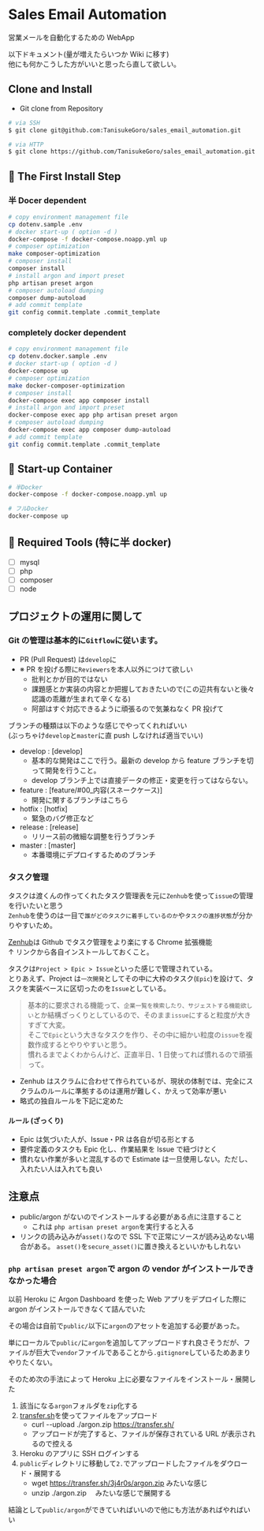 # Sales Email Automation

営業メールを自動化するための WebApp

以下ドキュメント(量が増えたらいつか Wiki に移す)  
他にも何かこうした方がいいと思ったら直して欲しい。

## Clone and Install

- Git clone from Repository

```bash
# via SSH
$ git clone git@github.com:TanisukeGoro/sales_email_automation.git

# via HTTP
$ git clone https://github.com/TanisukeGoro/sales_email_automation.git

```

## 🚀 The First Install Step

### 半 Docer dependent

```bash
# copy environment management file
cp dotenv.sample .env
# docker start-up ( option -d )
docker-compose -f docker-compose.noapp.yml up
# composer optimization
make composer-optimization
# composer install
composer install
# install argon and import preset
php artisan preset argon
# composer autoload dumping
composer dump-autoload
# add commit template
git config commit.template .commit_template
```

### completely docker dependent

```bash
# copy environment management file
cp dotenv.docker.sample .env
# docker start-up ( option -d )
docker-compose up
# composer optimization
make docker-composer-optimization
# composer install
docker-compose exec app composer install
# install argon and import preset
docker-compose exec app php artisan preset argon
# composer autoload dumping
docker-compose exec app composer dump-autoload
# add commit template
git config commit.template .commit_template
```

## 🚛 Start-up Container

```bash
# 半Docker
docker-compose -f docker-compose.noapp.yml up

# フルDocker
docker-compose up
```

## 🔧 Required Tools (特に半 docker)

- [ ] mysql
- [ ] php
- [ ] composer
- [ ] node

## プロジェクトの運用に関して

### Git の管理は基本的に`Gitflow`に従います。

- PR (Pull Request) は`develop`に
- ※ PR を投げる際に`Reviewers`を本人以外につけて欲しい
  - 批判とかが目的ではない
  - 課題感とか実装の内容とか把握しておきたいので(この辺共有ないと後々認識の乖離が生まれて辛くなる)
  - 阿部はすぐ対応できるように頑張るので気兼ねなく PR 投げて

ブランチの種類は以下のような感じでやってくれればいい  
(ぶっちゃけ`develop`と`master`に直 push しなければ適当でいい)

- develop : [develop]
  - 基本的な開発はここで行う。最新の develop から feature ブランチを切って開発を行うこと。
  - develop ブランチ上では直接データの修正・変更を行ってはならない。
- feature : [feature/#00_内容(スネークケース)]
  - 開発に関するブランチはこちら
- hotfix : [hotfix]
  - 緊急のバグ修正など
- release : [release]
  - リリース前の微細な調整を行うブランチ
- master : [master]
  - 本番環境にデプロイするためのブランチ

### タスク管理

タスクは渡くんの作ってくれたタスク管理表を元に`Zenhub`を使って`issue`の管理を行いたいと思う  
`Zenhub`を使うのは一目で`誰がどのタスクに着手しているのか`や`タスクの進捗状態`が分かりやすいため。

[Zenhub](https://chrome.google.com/webstore/detail/zenhub-for-github/ogcgkffhplmphkaahpmffcafajaocjbd)は Github でタスク管理をより楽にする Chrome 拡張機能  
↑ リンクから各自インストールしておくこと。

タスクは`Project > Epic > Issue`といった感じで管理されている。  
とりあえず、Project は`一次開発`としてその中に大枠のタスク(`Epic`)を設けて、タスクを実装ベースに区切ったのを`Issue`としている。

> 基本的に要求される機能って、`企業一覧を検索したり、サジェストする機能欲しい`とか結構ざっくりとしているので、そのまま`issue`にすると粒度が大きすぎて大変。  
> そこで`Epic`という大きなタスクを作り、その中に細かい粒度の`issue`を複数作成するとやりやすいと思う。  
> 慣れるまでよくわからんけど、正直半日、1 日使ってれば慣れるので頑張って。

- Zenhub はスクラムに合わせて作られているが、現状の体制では、完全にスクラムのルールに準拠するのは運用が難しく、かえって効率が悪い
- 略式の独自ルールを下記に定めた

#### ルール (ざっくり)

- Epic は気づいた人が、Issue・PR は各自が切る形とする
- 要件定義のタスクも Epic 化し、作業結果を Issue で紐づけとく
- 慣れない作業が多いと混乱するので Estimate は一旦使用しない。ただし、入れたい人は入れても良い

## 注意点

- public/argon がないのでインストールする必要がある点に注意すること
  - これは `php artisan preset argon`を実行すると入る
- リンクの読み込みが`asset()`なので SSL 下で正常にソースが読み込めない場合がある。
  `asset()`を`secure_asset()`に置き換えるといいかもしれない

### `php artisan preset argon`で argon の vendor がインストールできなかった場合

以前 Heroku に Argon Dashboard を使った Web アプリをデプロイした際に argon がインストールできなくて詰んでいた

その場合は自前で`public/`以下に`argon`のアセットを追加する必要があった。

単にローカルで`public/`に`argon`を追加してアップロードすれ良さそうだが、ファイルが巨大で`vendor`ファイルであることから`.gitignore`しているためあまりやりたくない。

そのため次の手法によって Heroku 上に必要なファイルをインストール・展開した

1. 該当になる`argon`フォルダを`zip`化する
2. [transfer.sh](https://transfer.sh/)を使ってファイルをアップロード
   - curl --upload ./argon.zip https://transfer.sh/
   - アップロードが完了すると、ファイルが保存されている URL が表示されるので控える
3. Heroku のアプリに SSH ログインする
4. `public`ディレクトリに移動して`2.`でアップロードしたファイルをダウロード・展開する
   - wget https://transfer.sh/3j4r0s/argon.zip みたいな感じ
   - unzip ./argon.zip 　みたいな感じで展開する

結論として`public/argon`ができていればいいので他にも方法があればやればいい

